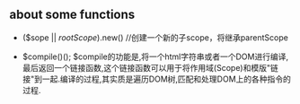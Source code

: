 ## about some functions

+ ($sope || $rootScope).$new() //创建一个新的子scope，将继承parentScope

+ $compile()();
$compile的功能是,将一个html字符串或者一个DOM进行编译,最后返回一个链接函数,这个链接函数可以用于将作用域(Scope)和模版"链接"到一起.编译的过程,其实质是遍历DOM树,匹配和处理DOM上的各种指令的过程.